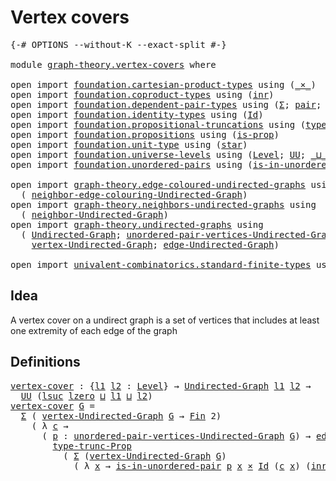 # Vertex covers

<pre class="Agda"><a id="26" class="Symbol">{-#</a> <a id="30" class="Keyword">OPTIONS</a> <a id="38" class="Pragma">--without-K</a> <a id="50" class="Pragma">--exact-split</a> <a id="64" class="Symbol">#-}</a>

<a id="69" class="Keyword">module</a> <a id="76" href="graph-theory.vertex-covers.html" class="Module">graph-theory.vertex-covers</a> <a id="103" class="Keyword">where</a>

<a id="110" class="Keyword">open</a> <a id="115" class="Keyword">import</a> <a id="122" href="foundation.cartesian-product-types.html" class="Module">foundation.cartesian-product-types</a> <a id="157" class="Keyword">using</a> <a id="163" class="Symbol">(</a><a id="164" href="foundation-core.cartesian-product-types.html#590" class="Function Operator">_×_</a><a id="167" class="Symbol">)</a>
<a id="169" class="Keyword">open</a> <a id="174" class="Keyword">import</a> <a id="181" href="foundation.coproduct-types.html" class="Module">foundation.coproduct-types</a> <a id="208" class="Keyword">using</a> <a id="214" class="Symbol">(</a><a id="215" href="foundation.coproduct-types.html#1267" class="InductiveConstructor">inr</a><a id="218" class="Symbol">)</a>
<a id="220" class="Keyword">open</a> <a id="225" class="Keyword">import</a> <a id="232" href="foundation.dependent-pair-types.html" class="Module">foundation.dependent-pair-types</a> <a id="264" class="Keyword">using</a> <a id="270" class="Symbol">(</a><a id="271" href="foundation-core.dependent-pair-types.html#515" class="Record">Σ</a><a id="272" class="Symbol">;</a> <a id="274" href="foundation-core.dependent-pair-types.html#588" class="InductiveConstructor">pair</a><a id="278" class="Symbol">;</a> <a id="280" href="foundation-core.dependent-pair-types.html#605" class="Field">pr1</a><a id="283" class="Symbol">;</a> <a id="285" href="foundation-core.dependent-pair-types.html#617" class="Field">pr2</a><a id="288" class="Symbol">)</a>
<a id="290" class="Keyword">open</a> <a id="295" class="Keyword">import</a> <a id="302" href="foundation.identity-types.html" class="Module">foundation.identity-types</a> <a id="328" class="Keyword">using</a> <a id="334" class="Symbol">(</a><a id="335" href="foundation-core.identity-types.html#1767" class="Datatype">Id</a><a id="337" class="Symbol">)</a>
<a id="339" class="Keyword">open</a> <a id="344" class="Keyword">import</a> <a id="351" href="foundation.propositional-truncations.html" class="Module">foundation.propositional-truncations</a> <a id="388" class="Keyword">using</a> <a id="394" class="Symbol">(</a><a id="395" href="foundation.propositional-truncations.html#2209" class="Function">type-trunc-Prop</a><a id="410" class="Symbol">)</a>
<a id="412" class="Keyword">open</a> <a id="417" class="Keyword">import</a> <a id="424" href="foundation.propositions.html" class="Module">foundation.propositions</a> <a id="448" class="Keyword">using</a> <a id="454" class="Symbol">(</a><a id="455" href="foundation-core.propositions.html#1309" class="Function">is-prop</a><a id="462" class="Symbol">)</a>
<a id="464" class="Keyword">open</a> <a id="469" class="Keyword">import</a> <a id="476" href="foundation.unit-type.html" class="Module">foundation.unit-type</a> <a id="497" class="Keyword">using</a> <a id="503" class="Symbol">(</a><a id="504" href="foundation.unit-type.html#1108" class="InductiveConstructor">star</a><a id="508" class="Symbol">)</a>
<a id="510" class="Keyword">open</a> <a id="515" class="Keyword">import</a> <a id="522" href="foundation.universe-levels.html" class="Module">foundation.universe-levels</a> <a id="549" class="Keyword">using</a> <a id="555" class="Symbol">(</a><a id="556" href="Agda.Primitive.html#597" class="Postulate">Level</a><a id="561" class="Symbol">;</a> <a id="563" href="foundation-core.universe-levels.html#235" class="Primitive">UU</a><a id="565" class="Symbol">;</a> <a id="567" href="Agda.Primitive.html#810" class="Primitive Operator">_⊔_</a><a id="570" class="Symbol">;</a> <a id="572" href="Agda.Primitive.html#780" class="Primitive">lsuc</a><a id="576" class="Symbol">;</a> <a id="578" href="Agda.Primitive.html#764" class="Primitive">lzero</a><a id="583" class="Symbol">)</a>
<a id="585" class="Keyword">open</a> <a id="590" class="Keyword">import</a> <a id="597" href="foundation.unordered-pairs.html" class="Module">foundation.unordered-pairs</a> <a id="624" class="Keyword">using</a> <a id="630" class="Symbol">(</a><a id="631" href="foundation.unordered-pairs.html#4119" class="Function">is-in-unordered-pair</a><a id="651" class="Symbol">)</a>

<a id="654" class="Keyword">open</a> <a id="659" class="Keyword">import</a> <a id="666" href="graph-theory.edge-coloured-undirected-graphs.html" class="Module">graph-theory.edge-coloured-undirected-graphs</a> <a id="711" class="Keyword">using</a>
  <a id="719" class="Symbol">(</a> <a id="721" href="graph-theory.edge-coloured-undirected-graphs.html#1128" class="Function">neighbor-edge-colouring-Undirected-Graph</a><a id="761" class="Symbol">)</a>
<a id="763" class="Keyword">open</a> <a id="768" class="Keyword">import</a> <a id="775" href="graph-theory.neighbors-undirected-graphs.html" class="Module">graph-theory.neighbors-undirected-graphs</a> <a id="816" class="Keyword">using</a>
  <a id="824" class="Symbol">(</a> <a id="826" href="graph-theory.neighbors-undirected-graphs.html#873" class="Function">neighbor-Undirected-Graph</a><a id="851" class="Symbol">)</a>
<a id="853" class="Keyword">open</a> <a id="858" class="Keyword">import</a> <a id="865" href="graph-theory.undirected-graphs.html" class="Module">graph-theory.undirected-graphs</a> <a id="896" class="Keyword">using</a>
  <a id="904" class="Symbol">(</a> <a id="906" href="graph-theory.undirected-graphs.html#1060" class="Function">Undirected-Graph</a><a id="922" class="Symbol">;</a> <a id="924" href="graph-theory.undirected-graphs.html#1325" class="Function">unordered-pair-vertices-Undirected-Graph</a><a id="964" class="Symbol">;</a>
    <a id="970" href="graph-theory.undirected-graphs.html#1256" class="Function">vertex-Undirected-Graph</a><a id="993" class="Symbol">;</a> <a id="995" href="graph-theory.undirected-graphs.html#1926" class="Function">edge-Undirected-Graph</a><a id="1016" class="Symbol">)</a>

<a id="1019" class="Keyword">open</a> <a id="1024" class="Keyword">import</a> <a id="1031" href="univalent-combinatorics.standard-finite-types.html" class="Module">univalent-combinatorics.standard-finite-types</a> <a id="1077" class="Keyword">using</a> <a id="1083" class="Symbol">(</a><a id="1084" href="univalent-combinatorics.standard-finite-types.html#2392" class="Function">Fin</a><a id="1087" class="Symbol">)</a>
</pre>
## Idea

A vertex cover on a undirect graph is a set of vertices that includes at least one extremity of each edge of the graph

## Definitions

<pre class="Agda"><a id="vertex-cover"></a><a id="1247" href="graph-theory.vertex-covers.html#1247" class="Function">vertex-cover</a> <a id="1260" class="Symbol">:</a> <a id="1262" class="Symbol">{</a><a id="1263" href="graph-theory.vertex-covers.html#1263" class="Bound">l1</a> <a id="1266" href="graph-theory.vertex-covers.html#1266" class="Bound">l2</a> <a id="1269" class="Symbol">:</a> <a id="1271" href="Agda.Primitive.html#597" class="Postulate">Level</a><a id="1276" class="Symbol">}</a> <a id="1278" class="Symbol">→</a> <a id="1280" href="graph-theory.undirected-graphs.html#1060" class="Function">Undirected-Graph</a> <a id="1297" href="graph-theory.vertex-covers.html#1263" class="Bound">l1</a> <a id="1300" href="graph-theory.vertex-covers.html#1266" class="Bound">l2</a> <a id="1303" class="Symbol">→</a>
  <a id="1307" href="foundation-core.universe-levels.html#235" class="Primitive">UU</a> <a id="1310" class="Symbol">(</a><a id="1311" href="Agda.Primitive.html#780" class="Primitive">lsuc</a> <a id="1316" href="Agda.Primitive.html#764" class="Primitive">lzero</a> <a id="1322" href="Agda.Primitive.html#810" class="Primitive Operator">⊔</a> <a id="1324" href="graph-theory.vertex-covers.html#1263" class="Bound">l1</a> <a id="1327" href="Agda.Primitive.html#810" class="Primitive Operator">⊔</a> <a id="1329" href="graph-theory.vertex-covers.html#1266" class="Bound">l2</a><a id="1331" class="Symbol">)</a>
<a id="1333" href="graph-theory.vertex-covers.html#1247" class="Function">vertex-cover</a> <a id="1346" href="graph-theory.vertex-covers.html#1346" class="Bound">G</a> <a id="1348" class="Symbol">=</a> 
  <a id="1353" href="foundation-core.dependent-pair-types.html#515" class="Record">Σ</a> <a id="1355" class="Symbol">(</a> <a id="1357" href="graph-theory.undirected-graphs.html#1256" class="Function">vertex-Undirected-Graph</a> <a id="1381" href="graph-theory.vertex-covers.html#1346" class="Bound">G</a> <a id="1383" class="Symbol">→</a> <a id="1385" href="univalent-combinatorics.standard-finite-types.html#2392" class="Function">Fin</a> <a id="1389" class="Number">2</a><a id="1390" class="Symbol">)</a>
    <a id="1396" class="Symbol">(</a> <a id="1398" class="Symbol">λ</a> <a id="1400" href="graph-theory.vertex-covers.html#1400" class="Bound">c</a> <a id="1402" class="Symbol">→</a>
      <a id="1410" class="Symbol">(</a> <a id="1412" href="graph-theory.vertex-covers.html#1412" class="Bound">p</a> <a id="1414" class="Symbol">:</a> <a id="1416" href="graph-theory.undirected-graphs.html#1325" class="Function">unordered-pair-vertices-Undirected-Graph</a> <a id="1457" href="graph-theory.vertex-covers.html#1346" class="Bound">G</a><a id="1458" class="Symbol">)</a> <a id="1460" class="Symbol">→</a> <a id="1462" href="graph-theory.undirected-graphs.html#1926" class="Function">edge-Undirected-Graph</a> <a id="1484" href="graph-theory.vertex-covers.html#1346" class="Bound">G</a> <a id="1486" href="graph-theory.vertex-covers.html#1412" class="Bound">p</a> <a id="1488" class="Symbol">→</a>
        <a id="1498" href="foundation.propositional-truncations.html#2209" class="Function">type-trunc-Prop</a>
          <a id="1524" class="Symbol">(</a> <a id="1526" href="foundation-core.dependent-pair-types.html#515" class="Record">Σ</a> <a id="1528" class="Symbol">(</a><a id="1529" href="graph-theory.undirected-graphs.html#1256" class="Function">vertex-Undirected-Graph</a> <a id="1553" href="graph-theory.vertex-covers.html#1346" class="Bound">G</a><a id="1554" class="Symbol">)</a>
            <a id="1568" class="Symbol">(</a> <a id="1570" class="Symbol">λ</a> <a id="1572" href="graph-theory.vertex-covers.html#1572" class="Bound">x</a> <a id="1574" class="Symbol">→</a> <a id="1576" href="foundation.unordered-pairs.html#4119" class="Function">is-in-unordered-pair</a> <a id="1597" href="graph-theory.vertex-covers.html#1412" class="Bound">p</a> <a id="1599" href="graph-theory.vertex-covers.html#1572" class="Bound">x</a> <a id="1601" href="foundation-core.cartesian-product-types.html#590" class="Function Operator">×</a> <a id="1603" href="foundation-core.identity-types.html#1767" class="Datatype">Id</a> <a id="1606" class="Symbol">(</a><a id="1607" href="graph-theory.vertex-covers.html#1400" class="Bound">c</a> <a id="1609" href="graph-theory.vertex-covers.html#1572" class="Bound">x</a><a id="1610" class="Symbol">)</a> <a id="1612" class="Symbol">(</a><a id="1613" href="foundation.coproduct-types.html#1267" class="InductiveConstructor">inr</a> <a id="1617" href="foundation.unit-type.html#1108" class="InductiveConstructor">star</a><a id="1621" class="Symbol">))))</a>
</pre>